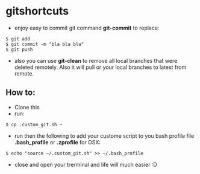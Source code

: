 # gitshortcuts

- enjoy easy to commit git command **git-commit** to replace:
 ```
$ git add .
$ git commit -m "bla bla bla"
$ git push
```
- also you can use **git-clean** to remove all local branches that were deleted remotely. Also it will pull or your local branches to latest from remote.

## How to:
- Clone this
- run:
```
$ cp .custom_git.sh ~
```
- run then the following to add your custome script to you bash profile file **.bash_profile** or **.zprofile** for OSX:
```
$ echo "source ~/.custom_git.sh" >> ~/.bash_profile
```
- close and open your trerminal and life will much easier :D
